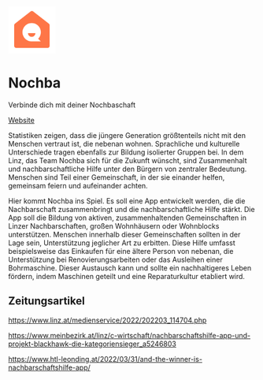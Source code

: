 
<img src="/assets/app_icon/app_icon_512x.png" width="19%">

# Nochba
Verbinde dich mit deiner Nochbaschaft

[Website](https://nochba.at/)

Statistiken zeigen, dass die jüngere Generation größtenteils nicht mit den Menschen vertraut ist, die nebenan wohnen. Sprachliche und kulturelle Unterschiede tragen ebenfalls zur Bildung isolierter Gruppen bei. In dem Linz, das Team Nochba sich für die Zukunft wünscht, sind Zusammenhalt und nachbarschaftliche Hilfe unter den Bürgern von zentraler Bedeutung. Menschen sind Teil einer Gemeinschaft, in der sie einander helfen, gemeinsam feiern und aufeinander achten.

Hier kommt Nochba ins Spiel. Es soll eine App entwickelt werden, die die Nachbarschaft zusammenbringt und die nachbarschaftliche Hilfe stärkt. Die App soll die Bildung von aktiven, zusammenhaltenden Gemeinschaften in Linzer Nachbarschaften, großen Wohnhäusern oder Wohnblocks unterstützen. Menschen innerhalb dieser Gemeinschaften sollten in der Lage sein, Unterstützung jeglicher Art zu erbitten. Diese Hilfe umfasst beispielsweise das Einkaufen für eine ältere Person von nebenan, die Unterstützung bei Renovierungsarbeiten oder das Ausleihen einer Bohrmaschine. Dieser Austausch kann und sollte ein nachhaltigeres Leben fördern, indem Maschinen geteilt und eine Reparaturkultur etabliert wird.

<!-- ## Prototyp / Präsentation
https://framer.com/share/Nochba-Prototype-2-0--7TtQOclvjE71OYagqgTF/EtmYk_avt#EtmYk_avt -->


## Zeitungsartikel
https://www.linz.at/medienservice/2022/202203_114704.php

https://www.meinbezirk.at/linz/c-wirtschaft/nachbarschaftshilfe-app-und-projekt-blackhawk-die-kategoriensieger_a5246803

https://www.htl-leonding.at/2022/03/31/and-the-winner-is-nachbarschaftshilfe-app/
